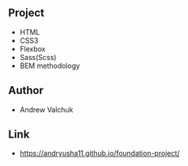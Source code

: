 ## Project

+ HTML
+ CSS3
+ Flexbox
+ Sass(Scss)
+ BEM methodology

## Author

+ Andrew Valchuk

## Link

+ https://andryusha11.github.io/foundation-project/
